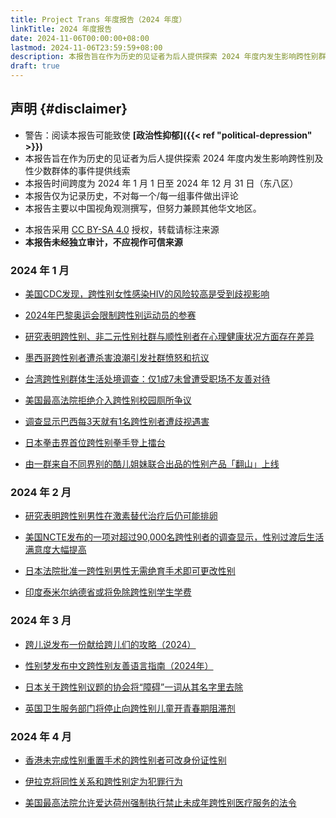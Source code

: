```yaml
---
title: Project Trans 年度报告（2024 年度）
linkTitle: 2024 年度报告
date: 2024-11-06T00:00:00+08:00
lastmod: 2024-11-06T23:59:59+08:00
description: 本报告旨在作为历史的见证者为后人提供探索 2024 年度内发生影响跨性别群体的事件提供线索
draft: true
---
```


## 声明 {#disclaimer}

- 警告：阅读本报告可能致使 **[政治性抑郁]({{< ref "political-depression" >}})**
- 本报告旨在作为历史的见证者为后人提供探索 2024 年度内发生影响跨性别及性少数群体的事件提供线索
- 本报告时间跨度为 2024 年 1 月 1 日至 2024 年 12 月 31 日（东八区）
- 本报告仅为记录历史，不对每一个/每一组事件做出评论
- 本报告主要以中国视角观测撰写，但努力兼顾其他华文地区。
<!-- 本报告若存在事实性错误的情况，请联系 <admin@project-trans.org>-->
- 本报告采用 [CC BY-SA 4.0] 授权，转载请标注来源
- **本报告未经独立审计，不应视作可信来源**

[cc by-sa 4.0]: https://creativecommons.org/licenses/by-sa/4.0/deed.zh

### 2024 年 1 月

- [美国CDC发现，跨性别女性感染HIV的风险较高是受到歧视影响](https://www.statnews.com/2024/01/25/transgender-women-hiv-socioeconomic-risks-cdc/)

- [2024年巴黎奥运会限制跨性别运动员的参赛](https://www.insidethegames.biz/articles/1143198/restrictions-transgender-paris2024-games)

- [研究表明跨性别、非二元性别社群与顺性别者在心理健康状况方面存在差异](https://www.ajmc.com/view/mental-health-challenges-are-high-among-transgender-non-binary-communities)

- [墨西哥跨性别者遭杀害浪潮引发社群愤怒和抗议](https://apnews.com/article/mexico-transgender-killings-lgbtq-violence-samantha-gomez-266056d1f8a811b30ce69ef69741c26a)

- [台湾跨性别群体生活处境调查：仅1成7未曾遭受职场不友善对待](https://udn.com/news/story/7266/7718068)

- [美国最高法院拒绝介入跨性别校园厕所争议](https://www.worldjournal.com/wj/story/121469/7714806)

- [调查显示巴西每3天就有1名跨性别者遭歧视遇害](https://www.cna.com.tw/news/aopl/202401300013.aspx)

- [日本拳击界首位跨性别拳手登上擂台](https://news.tvbs.com.tw/focus/2384421)

- [由一群来自不同界别的酷儿姐妹联合出品的性别产品「翻山」上线](https://www.fanshan.org/foreword/)

### 2024 年 2 月

- [研究表明跨性别男性在激素替代治疗后仍可能排卵](https://www.science.org/content/article/transgender-men-may-still-ovulate-after-hormone-replacement-therapy)

- [美国NCTE发布的一项对超过90,000名跨性别者的调查显示，性别过渡后生活满意度大幅提高](https://www.nbcnews.com/nbc-out/out-news/transgender-survey-transition-hrt-surgery-gender-affirming-rcna137563)

- [日本法院批准一跨性别男性无需绝育手术即可更改性别](https://www.theguardian.com/world/2024/feb/08/japan-transgender-man-status-change-ruling-court-sterilisation)

- [印度泰米尔纳德省或将免除跨性别学生学费](https://www.cna.com.tw/news/aopl/202402190259.aspx)

### 2024 年 3 月

- [跨儿说发布一份献给跨儿们的攻略（2024）](https://mp.weixin.qq.com/s/e7lh1ikGUuBd68_iw5XoFw)

- [性别梦发布中文跨性别友善语言指南（2024年）](https://mp.weixin.qq.com/s/t3VAdeW97kzYqQdXgVdfsQ)

- [日本关于跨性别议题的协会将“障碍”一词从其名字里去除](https://english.kyodonews.net/news/2024/03/273fdffe00c0-japan-society-on-transgender-issues-to-drop-disorder-from-name.html)

- [英国卫生服务部门将停止向跨性别儿童开青春期阻滞剂](https://edition.cnn.com/2024/03/13/uk/england-nhs-puberty-blockers-trans-children-intl-gbr/index.html)

### 2024 年 4 月

- [香港未完成性别重置手术的跨性别者可改身份证性别](https://www.zaobao.com/realtime/china/story20240403-3255461)

- [伊拉克将同性关系和跨性别定为犯罪行为](https://www.jurist.org/news/2024/04/iraq-criminalizes-same-sex-relationships-and-transgender-individuals/)

- [美国最高法院允许爱达荷州强制执行禁止未成年跨性别医疗服务的法令](https://www.reuters.com/legal/us-supreme-court-lets-idaho-enforce-ban-transgender-care-minors-2024-04-15/)
